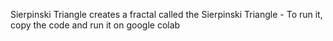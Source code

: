 Sierpinski Triangle creates a fractal called the Sierpinski Triangle - To run it, copy the code and run it on google colab
